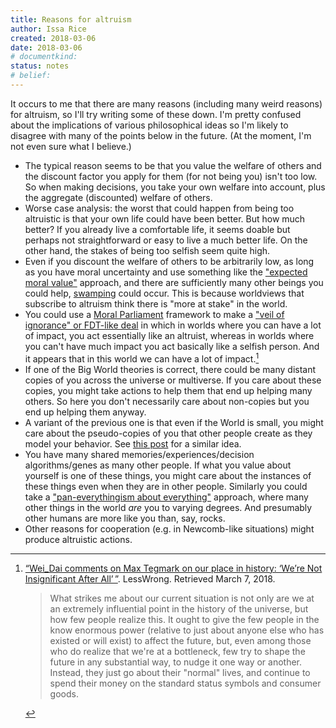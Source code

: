 ```yaml
---
title: Reasons for altruism
author: Issa Rice
created: 2018-03-06
date: 2018-03-06
# documentkind:
status: notes
# belief:
---
```


It occurs to me that there are many reasons (including many weird reasons) for altruism, so I'll try writing some of these down. I'm pretty confused about the implications of various philosophical ideas so I'm likely to disagree with many of the points below in the future. (At the moment, I'm not even sure what I believe.)

- The typical reason seems to be that you value the welfare of others and the discount factor you apply for them (for not being you) isn't too low. So when making decisions, you take your own welfare into account, plus the aggregate (discounted) welfare of others.
- Worse case analysis: the worst that could happen from being too altruistic is that your own life could have been better. But how much better? If you already live a comfortable life, it seems doable but perhaps not straightforward or easy to live a much better life. On the other hand, the stakes of being too selfish seem quite high.
- Even if you discount the welfare of others to be arbitrarily low, as long as you have moral uncertainty and use something like the ["expected moral value"](http://users.ox.ac.uk/~mert2255/papers/mu-about-pe.pdf "Hilary Graves; Toby Ord. “Moral uncertainty about population axiology”.") approach, and there are sufficiently many other beings you could help, [swamping](https://causeprioritization.org/Swamping_(population_ethics)) could occur. This is because worldviews that subscribe to altruism think there is "more at stake" in the world.
- You could use a [Moral Parliament](http://www.overcomingbias.com/2009/01/moral-uncertainty-towards-a-solution.html "Nick Bostrom (January 1, 2009). “Moral uncertainty – towards a solution?” Overcoming Bias.") framework to make a ["veil of ignorance" or FDT-like deal](https://causeprioritization.org/Veil_of_ignorance_and_functional_decision_theory) in which in worlds where you can have a lot of impact, you act essentially like an altruist, whereas in worlds where you can't have much impact you act basically like a selfish person. And it appears that in this world we can have a lot of impact.[^bottleneck]
- If one of the Big World theories is correct, there could be many distant copies of you across the universe or multiverse. If you care about these copies, you might take actions to help them that end up helping many others. So here you don't necessarily care about non-copies but you end up helping them anyway.
- A variant of the previous one is that even if the World is small, you might care about the pseudo-copies of you that other people create as they model your behavior. See [this post](http://lesswrong.com/lw/1ay/is_cryonics_necessary_writing_yourself_into_the/ "gworley (June 23, 2010). “Is cryonics necessary?: Writing yourself into the future”. LessWrong.") for a similar idea.
- You have many shared memories/experiences/decision algorithms/genes as many other people. If what you value about yourself is one of these things, you might care about the instances of these things even when they are in other people. Similarly you could take a ["pan-everythingism about everything"](https://www.openphilanthropy.org/files/Conversations/Brian_Tomasik_10-06-16_(public).pdf) approach, where many other things in the world *are* you to varying degrees. And presumably other humans are more like you than, say, rocks.
- Other reasons for cooperation (e.g. in Newcomb-like situations) might produce altruistic actions.

[^bottleneck]: [“Wei\_Dai comments on Max Tegmark on our place in history: ‘We’re Not Insignificant After All’ ”](http://lesswrong.com/lw/1li/max_tegmark_on_our_place_in_history_were_not/1eer). LessWrong. Retrieved March 7, 2018.

    > What strikes me about our current situation is not only are we at an extremely influential point in the history of the universe, but how few people realize this. It ought to give the few people in the know enormous power (relative to just about anyone else who has existed or will exist) to affect the future, but, even among those who do realize that we're at a bottleneck, few try to shape the future in any substantial way, to nudge it one way or another. Instead, they just go about their "normal" lives, and continue to spend their money on the standard status symbols and consumer goods.
